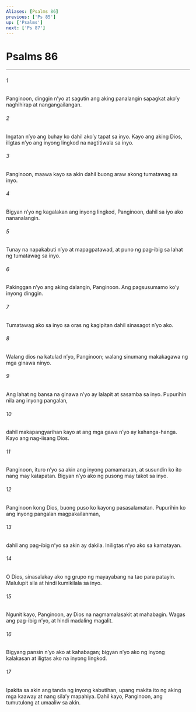 ```yaml
---
Aliases: [Psalms 86]
previous: ['Ps 85']
up: ['Psalms']
next: ['Ps 87']
---
```

# Psalms 86

***






















###### 1 










Panginoon, dinggin nʼyo at sagutin ang aking panalangin sapagkat akoʼy naghihirap at nangangailangan. 





















###### 2 










Ingatan nʼyo ang buhay ko dahil akoʼy tapat sa inyo. Kayo ang aking Dios, iligtas nʼyo ang inyong lingkod na nagtitiwala sa inyo. 





















###### 3 










Panginoon, maawa kayo sa akin dahil buong araw akong tumatawag sa inyo. 





















###### 4 










Bigyan nʼyo ng kagalakan ang inyong lingkod, Panginoon, dahil sa iyo ako nananalangin. 





















###### 5 










Tunay na napakabuti nʼyo at mapagpatawad, at puno ng pag-ibig sa lahat ng tumatawag sa inyo. 





















###### 6 










Pakinggan nʼyo ang aking dalangin, Panginoon. Ang pagsusumamo koʼy inyong dinggin. 





















###### 7 










Tumatawag ako sa inyo sa oras ng kagipitan dahil sinasagot nʼyo ako. 





















###### 8 










Walang dios na katulad nʼyo, Panginoon; walang sinumang makakagawa ng mga ginawa ninyo. 





















###### 9 










Ang lahat ng bansa na ginawa nʼyo ay lalapit at sasamba sa inyo. Pupurihin nila ang inyong pangalan, 





















###### 10 










dahil makapangyarihan kayo at ang mga gawa nʼyo ay kahanga-hanga. Kayo ang nag-iisang Dios. 





















###### 11 










Panginoon, ituro nʼyo sa akin ang inyong pamamaraan, at susundin ko ito nang may katapatan. Bigyan nʼyo ako ng pusong may takot sa inyo. 





















###### 12 










Panginoon kong Dios, buong puso ko kayong pasasalamatan. Pupurihin ko ang inyong pangalan magpakailanman, 





















###### 13 










dahil ang pag-ibig nʼyo sa akin ay dakila. Iniligtas nʼyo ako sa kamatayan. 





















###### 14 










O Dios, sinasalakay ako ng grupo ng mayayabang na tao para patayin. Malulupit sila at hindi kumikilala sa inyo. 





















###### 15 










Ngunit kayo, Panginoon, ay Dios na nagmamalasakit at mahabagin. Wagas ang pag-ibig nʼyo, at hindi madaling magalit. 





















###### 16 










Bigyang pansin nʼyo ako at kahabagan; bigyan nʼyo ako ng inyong kalakasan at iligtas ako na inyong lingkod. 





















###### 17 










Ipakita sa akin ang tanda ng inyong kabutihan, upang makita ito ng aking mga kaaway at nang silaʼy mapahiya. Dahil kayo, Panginoon, ang tumutulong at umaaliw sa akin.
